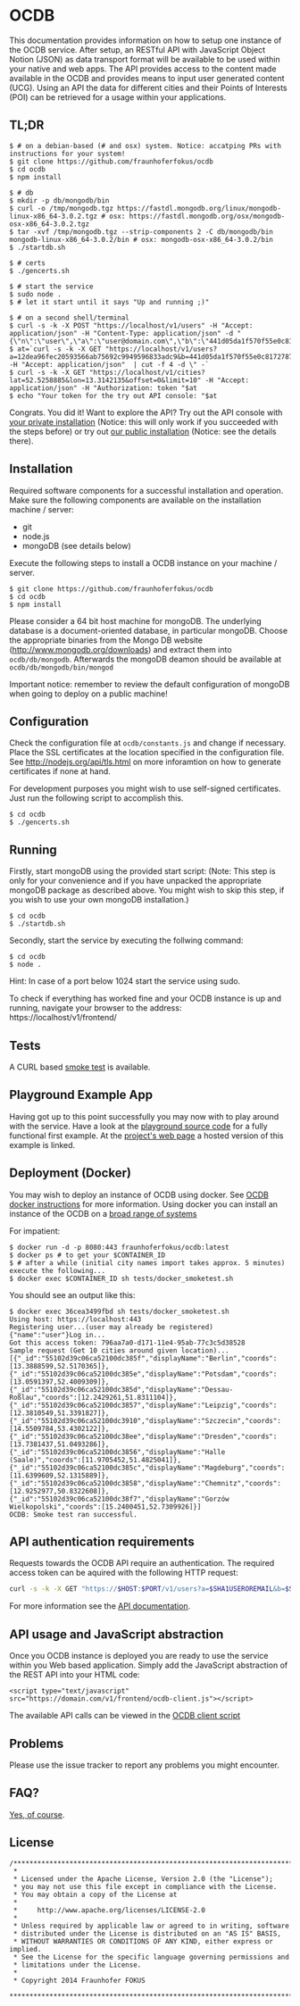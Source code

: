 OCDB
====

This documentation provides information on how to setup one instance of the OCDB service. After setup, an RESTful API with JavaScript Object Notion (JSON) as data transport format will be available to be used within your native and web apps. The API provides access to the content made available in the OCDB and provides means to input user generated content (UCG). Using an API the data for different cities and their Points of Interests (POI) can be retrieved for a usage within your applications.

TL;DR
-----

```
$ # on a debian-based (# and osx) system. Notice: accatping PRs with instructions for your system!
$ git clone https://github.com/fraunhoferfokus/ocdb
$ cd ocdb
$ npm install

$ # db
$ mkdir -p db/mongodb/bin
$ curl -o /tmp/mongodb.tgz https://fastdl.mongodb.org/linux/mongodb-linux-x86_64-3.0.2.tgz # osx: https://fastdl.mongodb.org/osx/mongodb-osx-x86_64-3.0.2.tgz
$ tar -xvf /tmp/mongodb.tgz --strip-components 2 -C db/mongodb/bin mongodb-linux-x86_64-3.0.2/bin # osx: mongodb-osx-x86_64-3.0.2/bin
$ ./startdb.sh

$ # certs
$ ./gencerts.sh

$ # start the service
$ sudo node .
$ # let it start until it says "Up and running ;)"

$ # on a second shell/terminal
$ curl -s -k -X POST "https://localhost/v1/users" -H "Accept: application/json" -H "Content-Type: application/json" -d "{\"n\":\"user\",\"a\":\"user@domain.com\",\"b\":\"441d05da1f570f55e0c8172787cdc1302ecad5db\"}"
$ at=`curl -s -k -X GET "https://localhost/v1/users?a=12dea96fec20593566ab75692c9949596833adc9&b=441d05da1f570f55e0c8172787cdc1302ecad5db" -H "Accept: application/json"  | cut -f 4 -d \" -`
$ curl -s -k -X GET "https://localhost/v1/cities?lat=52.5258885&lon=13.3142135&offset=0&limit=10" -H "Accept: application/json" -H "Authorization: token "$at
$ echo "Your token for the try out API console: "$at
```

Congrats. You did it! Want to explore the API? Try out the API console with [your private installation](http://fraunhoferfokus.github.io/OCDB/apiconsole/index.html?url=https://localhost/v1/frontend/api.json) (Notice: this will only work if you succeeded with the steps before) or try out [our public installation](http://fraunhoferfokus.github.io/OCDB/) (Notice: see the details there).


Installation
------------

Required software components for a successful installation and operation. Make sure the following components are available on the installation machine / server:
* git
* node.js
* mongoDB (see details below)

Execute the following steps to install a OCDB instance on your machine / server.

```
$ git clone https://github.com/fraunhoferfokus/ocdb
$ cd ocdb
$ npm install
```

Please consider a 64 bit host machine for mongoDB.
The underlying database is a document-oriented database, in particular mongoDB. Choose the appropriate binaries from the Mongo DB website (http://www.mongodb.org/downloads) and extract them into `` ocdb/db/mongodb ``. Afterwards the mongoDB deamon should be available at  `` ocdb/db/mongodb/bin/mongod ``

Important notice: remember to review the default configuration of mongoDB when going to deploy on a public machine!

Configuration
-------------

Check the configuration file at `` ocdb/constants.js `` and change if necessary. Place the SSL certificates at the location specified in the configuration file. See http://nodejs.org/api/tls.html on more inforamtion on how to generate certificates if none at hand.

For development purposes you might wish to use self-signed certificates. Just run the following script to accomplish this.

```
$ cd ocdb
$ ./gencerts.sh
```

Running
-------

Firstly, start mongoDB using the provided start script:
(Note: This step is only for your convenience and if you have unpacked the appropriate mongoDB package as described above. You might wish to skip this step, if you wish to use your own mongoDB installation.)

```
$ cd ocdb
$ ./startdb.sh
```

Secondly, start the service by executing the follwing command:

```
$ cd ocdb
$ node .
```

Hint: In case of a port below 1024 start the service using sudo.

To check if everything has worked fine and your OCDB instance is up and running, navigate your browser to the address: https://localhost/v1/frontend/

Tests
-----

A CURL based [smoke test](tests/docker_smoketest.sh) is available.

Playground Example App
----------------------

Having got up to this point successfully you may now with to play around with the service.
Have a look at the [playground source code](web_root/playground) for a fully functional first example. At the [project's web page](http://fraunhoferfokus.github.io/OCDB/) a hosted version of this example is linked.


Deployment (Docker)
-------------------

You may wish to deploy an instance of OCDB using docker. See [OCDB docker instructions](README.docker.md) for more information. Using docker you can install an instance of the OCDB on a [broad range of systems](https://docs.docker.com/installation/#installation)


For impatient:

```
$ docker run -d -p 8080:443 fraunhoferfokus/ocdb:latest
$ docker ps # to get your $CONTAINER_ID
$ # after a while (initial city names import takes approx. 5 minutes) execute the following...
$ docker exec $CONTAINER_ID sh tests/docker_smoketest.sh
```
You should see an output like this:

```
$ docker exec 36cea3499fbd sh tests/docker_smoketest.sh
Using host: https://localhost:443
Registering user...(user may already be registered)
{"name":"user"}Log in...
Got this access token: 796aa7a0-d171-11e4-95ab-77c3c5d38528
Sample request (Get 10 cities around given location)...
[{"_id":"55102d39c06ca52100dc385f","displayName":"Berlin","coords":[13.3888599,52.5170365]},{"_id":"55102d39c06ca52100dc385e","displayName":"Potsdam","coords":[13.0591397,52.4009309]},{"_id":"55102d39c06ca52100dc385d","displayName":"Dessau-Roßlau","coords":[12.2429261,51.8311104]},{"_id":"55102d39c06ca52100dc3857","displayName":"Leipzig","coords":[12.3810549,51.3391827]},{"_id":"55102d39c06ca52100dc3910","displayName":"Szczecin","coords":[14.5509784,53.4302122]},{"_id":"55102d39c06ca52100dc38ee","displayName":"Dresden","coords":[13.7381437,51.0493286]},{"_id":"55102d39c06ca52100dc3856","displayName":"Halle (Saale)","coords":[11.9705452,51.4825041]},{"_id":"55102d39c06ca52100dc385c","displayName":"Magdeburg","coords":[11.6399609,52.1315889]},{"_id":"55102d39c06ca52100dc3858","displayName":"Chemnitz","coords":[12.9252977,50.8322608]},{"_id":"55102d39c06ca52100dc38f7","displayName":"Gorzów Wielkopolski","coords":[15.2400451,52.7309926]}]
OCDB: Smoke test ran successful.
```

API authentication requirements
-------------------------------

Requests towards the OCDB API require an authentication. The required access token can be aquired with the following HTTP request:

```sh
curl -s -k -X GET "https://$HOST:$PORT/v1/users?a=$SHA1USEROREMAIL&b=$SHA1PASSWORD" -H "Accept: application/json
```

For more information see the [API documentation](http://fraunhoferfokus.github.io/OCDB/apiconsole/index.html).

API usage and JavaScript abstraction
------------------------------------

Once you OCDB instance is deployed you are ready to use the service within you Web based application. Simply add the JavaScript abstraction of the REST API into your HTML code:

```
<script type="text/javascript" src="https://domain.com/v1/frontend/ocdb-client.js"></script>
```

The available API calls can be viewed in the [OCDB client script](web_root/ocdb-client.js#L196)

Problems
--------

Please use the issue tracker to report any problems you might encounter.

FAQ?
--------

[Yes, of course](FAQ.md).

License
-------
```
/*******************************************************************************
 *
 * Licensed under the Apache License, Version 2.0 (the "License");
 * you may not use this file except in compliance with the License.
 * You may obtain a copy of the License at
 *
 *     http://www.apache.org/licenses/LICENSE-2.0
 *
 * Unless required by applicable law or agreed to in writing, software
 * distributed under the License is distributed on an "AS IS" BASIS,
 * WITHOUT WARRANTIES OR CONDITIONS OF ANY KIND, either express or implied.
 * See the License for the specific language governing permissions and
 * limitations under the License.
 *
 * Copyright 2014 Fraunhofer FOKUS
 *******************************************************************************/
```
